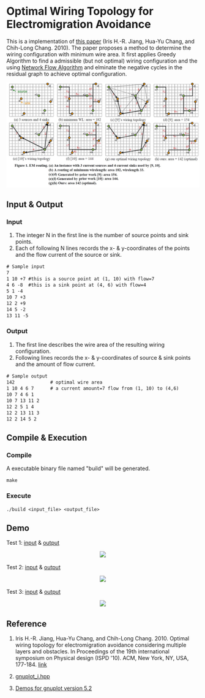 # Optimal Wiring Topology for Electromigration Avoidance

This is a implementation of [this paper](http://dx.doi.org/10.1145/1735023.1735064) (Iris H.-R. Jiang, Hua-Yu Chang, and Chih-Long Chang. 2010).
The paper proposes a method to determine the wiring configuration with minimum wire area. It first applies Greedy Algorithm to find a admissible (but not optimal) wiring configuration and the using [Network Flow Algorithm](https://en.wikipedia.org/wiki/Flow_network) and elminate the negative cycles in the residual graph to achieve optimal configuration.
<p style="text-align:center"><img src="./fig1.jpg" width="680"></p> 

## Input & Output

### Input
1. The integer N in the first line is the number of source points and sink points.
2. Each of following N lines records the x- & y-coordinates of the points and the flow current of the source or sink.
```
# Sample input
7
1 10 +7	#this is a source point at (1, 10) with flow=7
4 6 -8	#this is a sink point at (4, 6) with flow=4
5 1 -4
10 7 +3
12 2 +9
14 5 -2
13 11 -5
```

### Output
1. The first line describes the wire area of the resulting wiring configuration.
2. Following lines records the x- & y-coordinates of source & sink points and the amount of flow current.
```
# Sample output
142				# optimal wire area
1 10 4 6 7		# a current amount=7 flow from (1, 10) to (4,6)
10 7 4 6 1
10 7 13 11 2
12 2 5 1 4
12 2 13 11 3
12 2 14 5 2

```
## Compile & Execution
### Compile
A executable binary file named "build" will be generated.
``` 
make
```

### Execute
```
./build <input_file> <output_file>
```
## Demo
Test 1: [input](https://github.com/mattwang44/algorithm-practice/blob/master/B%C3%A9zier%20curve/Sample%20Input/test.in) & [output](https://github.com/mattwang44/algorithm-practice/blob/master/Bézier%20curve/Sample%20Output/test.out)  
<p style="text-align:center"><img src="./Sample Output/test.in.jpg" width="380"></p>  

Test 2: [input](https://github.com/mattwang44/algorithm-practice/blob/master/B%C3%A9zier%20curve/Sample%20Input/test_5x5.in) & [output](https://github.com/mattwang44/algorithm-practice/blob/master/Bézier%20curve/Sample%20Output/test_5x5.out)  
<p style="text-align:center"><img src="./Sample Output/test_5x5.in.jpg" width="380"></p> 

Test 3: [input](https://github.com/mattwang44/algorithm-practice/blob/master/B%C3%A9zier%20curve/Sample%20Input/test_7x7.in) & [output](https://github.com/mattwang44/algorithm-practice/blob/master/Bézier%20curve/Sample%20Output/test_7x7.out)  
<p style="text-align:center"><img src="./Sample Output/test_7x7.in.jpg" width="380"></p> 

## Reference
1. Iris H.-R. Jiang, Hua-Yu Chang, and Chih-Long Chang. 2010. Optimal wiring topology for electromigration avoidance considering multiple layers and obstacles. In Proceedings of the 19th international symposium on Physical design (ISPD '10). ACM, New York, NY, USA, 177-184. [link](http://dx.doi.org/10.1145/1735023.1735064)
2. [gnuplot_i.hpp](https://code.google.com/archive/p/gnuplot-cpp/downloads)
      
3. [Demos for gnuplot version 5.2](http://gnuplot.sourceforge.net/demo_5.2/)